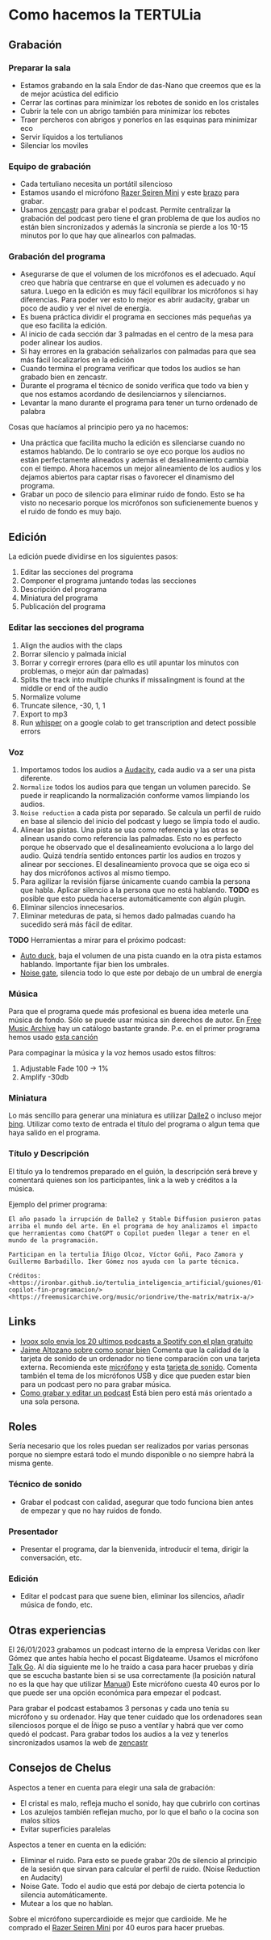 # Como hacemos la TERTULia

## Grabación

### Preparar la sala

- Estamos grabando en la sala Endor de das-Nano que creemos que es la de mejor acústica del edificio
- Cerrar las cortinas para minimizar los rebotes de sonido en los cristales
- Cubrir la tele con un abrigo también para minimizar los rebotes
- Traer percheros con abrigos y ponerlos en las esquinas para minimizar eco
- Servir líquidos a los tertulianos
- Silenciar los moviles

### Equipo de grabación

- Cada tertuliano necesita un portátil silencioso
- Estamos usando el micrófono [Razer Seiren Mini](https://www.mediamarkt.es/es/product/_micr%C3%B3fono-razer-seiren-mini-mercury-usb-para-pc-mac-ps4-110-db-blanco-1495613.html) y este [brazo](https://amzn.eu/d/3hzRJB3) para grabar.
- Usamos [zencastr](https://zencastr.com/) para grabar el podcast. Permite centralizar la grabación del podcast pero tiene el gran problema de que los audios no están bien sincronizados y además la sincronía se pierde a los 10-15 minutos por lo que hay que alinearlos con palmadas.

### Grabación del programa

- Asegurarse de que el volumen de los micrófonos es el adecuado. Aquí creo que habría que centrarse en que
el volumen es adecuado y no satura. Luego en la edición es muy fácil equilibrar los micrófonos si hay diferencias.
Para poder ver esto lo mejor es abrir audacity, grabar un poco de audio y ver el nivel de energía.
- Es buena práctica dividir el programa en secciones más pequeñas ya que eso facilita la edición.
- Al inicio de cada sección dar 3 palmadas en el centro de la mesa para poder alinear los audios.
- Si hay errores en la grabación señalizarlos con palmadas para que sea más fácil localizarlos en la edición
- Cuando termina el programa verificar que todos los audios se han grabado bien en zencastr.
- Durante el programa el técnico de sonido verifica que todo va bien y que nos estamos acordando de desilenciarnos y silenciarnos.
- Levantar la mano durante el programa para tener un turno ordenado de palabra

Cosas que hacíamos al principio pero ya no hacemos:

- Una práctica que facilita mucho la edición es silenciarse cuando no estamos hablando. De lo contrario
se oye eco porque los audios no están perfectamente alineados y además el desalineamiento cambia con el tiempo.
Ahora hacemos un mejor alineamiento de los audios y los dejamos abiertos para captar risas o favorecer el dinamismo del programa.
- Grabar un poco de silencio para eliminar ruido de fondo. Esto se ha visto no necesario porque los micrófonos
son suficienemente buenos y el ruido de fondo es muy bajo.

## Edición

La edición puede dividirse en los siguientes pasos:

1. Editar las secciones del programa
2. Componer el programa juntando todas las secciones
3. Descripción del programa
4. Miniatura del programa
5. Publicación del programa

### Editar las secciones del programa

1. Align the audios with the claps
1. Borrar silencio y palmada inicial
1. Borrar y corregir errores (para ello es util apuntar los minutos con problemas, o mejor aún dar palmadas)
1. Splits the track into multiple chunks if missalingment is found at the middle or end of the audio
1. Normalize volume
1. Truncate silence, -30, 1, 1
1. Export to mp3
1. Run [whisper](https://colab.research.google.com/drive/1nq8bg4y6V8FY3IJ3qIYg1Kw785oq_9TJ#scrollTo=Cub5GGnyXgEi) on a google colab to get transcription and detect possible errors

### Voz

1. Importamos todos los audios a [Audacity](https://www.audacityteam.org/), cada audio va a ser una pista diferente.
1. `Normalize` todos los audios para que tengan un volumen parecido. Se puede ir reaplicando la normalización conforme vamos limpiando los audios.
1. `Noise reduction` a cada pista por separado. Se calcula un perfil de ruido en base al silencio del inicio del podcast y luego se limpia todo el audio.
1. Alinear las pistas. Una pista se usa como referencia y las otras se alinean usando como referencia
las palmadas. Esto no es perfecto porque he observado que el desalineamiento evoluciona a lo largo del audio.
Quizá tendría sentido entonces partir los audios en trozos y alinear por secciones. El desalineamiento
provoca que se oiga eco si hay dos micrófonos activos al mismo tiempo.
1. Para agilizar la revisión fijarse únicamente cuando cambia la persona que habla. Aplicar silencio
a la persona que no está hablando. **TODO** es posible que esto pueda hacerse automáticamente con algún plugin.
1. Eliminar silencios innecesarios.
1. Eliminar meteduras de pata, si hemos dado palmadas cuando ha sucedido será más fácil de editar.

**TODO** Herramientas a mirar para el próximo podcast:

- [Auto duck](https://manual.audacityteam.org/man/auto_duck.html), baja el volumen de una pista cuando en la otra pista estamos hablando. Importante fijar bien los umbrales.
- [Noise gate](https://manual.audacityteam.org/man/noise_gate.html), silencia todo lo que este por debajo de un umbral de energía

### Música

Para que el programa quede más profesional es buena idea meterle una música de fondo. Sólo se puede
usar música sin derechos de autor. En [Free Music Archive](https://freemusicarchive.org) hay un catálogo
bastante grande. P.e. en el primer programa hemos usado [esta canción](https://freemusicarchive.org/music/oriondrive/the-matrix/matrix-a/)

Para compaginar la música y la voz hemos usado estos filtros:

1. Adjustable Fade 100 -> 1%
1. Amplify -30db

### Miniatura

Lo más sencillo para generar una miniatura es utilizar [Dalle2](https://labs.openai.com/) o incluso mejor [bing](bing.com/chat).
Utilizar como texto de entrada el título del programa o algun tema que haya salido en el programa.

### Título y Descripción

El título ya lo tendremos preparado en el guión, la descripción será breve y comentará quienes
son los participantes, link a la web y créditos a la música.

Ejemplo del primer programa:

```text
El año pasado la irrupción de Dalle2 y Stable Diffusion pusieron patas arriba el mundo del arte. En el programa de hoy analizamos el impacto que herramientas como ChatGPT o Copilot pueden llegar a tener en el mundo de la programación.

Participan en la tertulia Íñigo Olcoz, Víctor Goñi, Paco Zamora y Guillermo Barbadillo. Iker Gómez nos ayuda con la parte técnica.

Créditos:
<https://ironbar.github.io/tertulia_inteligencia_artificial/guiones/01-copilot-fin-programacion/>
<https://freemusicarchive.org/music/oriondrive/the-matrix/matrix-a/>
```

## Links

- [Ivoox solo envia los 20 ultimos podcasts a Spotify con el plan gratuito](http://www.todosobrepodcast.com/2020/08/por-que-solo-llegan-20-episodios-de-tu.html)
- [Jaime Altozano sobre como sonar bien](https://www.youtube.com/watch?v=4Wp8X7MvGB0) Comenta que la calidad de la tarjeta de sonido de un ordenador no tiene comparación con una tarjeta externa. Recomienda este [micrófono](https://www.amazon.es/profesional-transmisi%C3%B3n-condensador-antivibratoria-alimentaci%C3%B3n/dp/B00XBQ8UGG) y esta [tarjeta de sonido](https://www.amazon.es/Behringer-UM2-Interface-audio-sampleado/dp/B00EK1OTZC). Comenta también el tema de los micrófonos USB y dice que pueden estar bien para un podcast pero no para grabar música.
- [Como grabar y editar un podcast](https://www.youtube.com/watch?v=DyKd-1X9mK0) Está bien pero está más orientado a una sola persona.

## Roles

Sería necesario que los roles puedan ser realizados por varias personas porque no siempre estará todo el mundo disponible o no siempre habrá la misma gente.

### Técnico de sonido

- Grabar el podcast con calidad, asegurar que todo funciona bien antes de empezar y que no hay ruidos de fondo.

### Presentador

- Presentar el programa, dar la bienvenida, introducir el tema, dirigir la conversación, etc.

### Edición

- Editar el podcast para que suene bien, eliminar los silencios, añadir música de fondo, etc.

## Otras experiencias

El 26/01/2023 grabamos un podcast interno de la empresa Veridas con Iker Gómez que antes había hecho
el pocast Bigdateame. Usamos el micrófono [Talk Go](https://www.amazon.es/JLab-Audio-Talk-Black-W125781587/dp/B0885C9FLV).
Al día siguiente me lo he traído a casa para hacer pruebas y diría que se escucha bastante bien si
se usa correctamente (la posición natural no es la que hay que utilizar [Manual](https://cdn.shopify.com/s/files/1/0240/9337/files/Talk_GO_Microphone_Manual.pdf?v=1621028683))
Este micrófono cuesta 40 euros por lo que puede ser una opción económica para empezar el podcast.

Para grabar el podcast estabamos 3 personas y cada uno tenía su micrófono y su ordenador. Hay que tener
cuidado que los ordenadores sean silenciosos porque el de Íñigo se puso a ventilar y habrá que ver
como quedó el podcast. Para grabar todos los audios a la vez y tenerlos sincronizados usamos la web
de [zencastr](https://zencastr.com/)

## Consejos de Chelus

Aspectos a tener en cuenta para elegir una sala de grabación:

- El cristal es malo, refleja mucho el sonido, hay que cubrirlo con cortinas
- Los azulejos también reflejan mucho, por lo que el baño o la cocina son malos sitios
- Evitar superficies paralelas

Aspectos a tener en cuenta en la edición:

- Eliminar el ruido. Para esto se puede grabar 20s de silencio al principio de la sesión que sirvan para calcular el perfil de ruido. (Noise Reduction en Audacity)
- Noise Gate. Todo el audio que está por debajo de cierta potencia lo silencia automáticamente. 
- Mutear a los que no hablan.

Sobre el micrófono supercardioide es mejor que cardioide. Me he comprado el [Razer Seiren Mini](https://www.mediamarkt.es/es/product/_micr%C3%B3fono-razer-seiren-mini-mercury-usb-para-pc-mac-ps4-110-db-blanco-1495613.html) por 40 euros para hacer pruebas.

